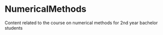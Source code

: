 # NumericalMethods
Content related to the course on numerical methods for 2nd year bachelor students
